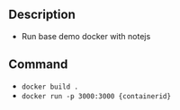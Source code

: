## Description 
- Run base demo docker with notejs
## Command
- `docker build .`
- `docker run -p 3000:3000 {containerid} `
